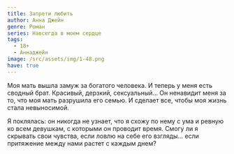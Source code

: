 ```yaml
---
title: Запрети любить
author: Анна Джейн
genre: Роман
series: Навсегда в моем сердце
tags:
  - 18+
  - Аннаджейн
image: /src/assets/img/1-48.png
have: true
---
```

Моя мать вышла замуж за богатого человека. И теперь у меня есть сводный брат. Красивый, дерзкий, сексуальный… Он ненавидит меня за то, что моя мать разрушила его семью. И сделает все, чтобы моя жизнь стала невыносимой.

Я поклялась: он никогда не узнает, что я схожу по нему с ума и ревную ко всем девушкам, с которыми он проводит время. Смогу ли я скрывать свои чувства, если ловлю на себе его взгляды… если притяжение между нами растет с каждым днем?
